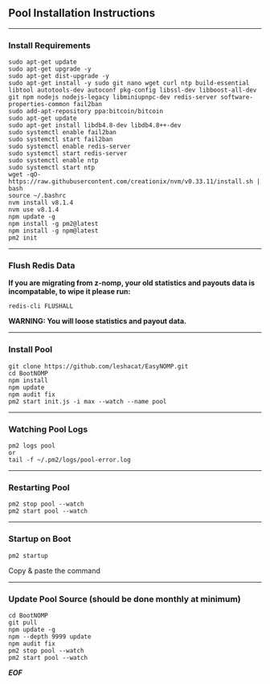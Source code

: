## Pool Installation Instructions

-------

### Install Requirements
```
sudo apt-get update
sudo apt-get upgrade -y
sudo apt-get dist-upgrade -y
sudo apt-get install -y sudo git nano wget curl ntp build-essential libtool autotools-dev autoconf pkg-config libssl-dev libboost-all-dev git npm nodejs nodejs-legacy libminiupnpc-dev redis-server software-properties-common fail2ban
sudo add-apt-repository ppa:bitcoin/bitcoin
sudo apt-get update
sudo apt-get install libdb4.8-dev libdb4.8++-dev
sudo systemctl enable fail2ban
sudo systemctl start fail2ban
sudo systemctl enable redis-server
sudo systemctl start redis-server
sudo systemctl enable ntp
sudo systemctl start ntp
wget -qO- https://raw.githubusercontent.com/creationix/nvm/v0.33.11/install.sh | bash
source ~/.bashrc
nvm install v8.1.4
nvm use v8.1.4
npm update -g
npm install -g pm2@latest
npm install -g npm@latest
pm2 init
```

-------
### Flush Redis Data
**If you are migrating from z-nomp, your old statistics and payouts data is incompatable, to wipe it please run:**
```
redis-cli FLUSHALL
```
**WARNING: You will loose statistics and payout data.**

-------
### Install Pool
```
git clone https://github.com/leshacat/EasyNOMP.git
cd BootNOMP
npm install
npm update
npm audit fix
pm2 start init.js -i max --watch --name pool
```

-------
### Watching Pool Logs
```
pm2 logs pool
or
tail -f ~/.pm2/logs/pool-error.log
```

-------
### Restarting Pool
```
pm2 stop pool --watch
pm2 start pool --watch
```

-------
### Startup on Boot
```
pm2 startup
```
Copy & paste the command

-------
### Update Pool Source (should be done monthly at minimum)
```
cd BootNOMP
git pull
npm update -g
npm --depth 9999 update
npm audit fix
pm2 stop pool --watch
pm2 start pool --watch
```

***EOF***
